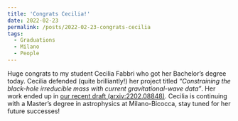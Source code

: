 ```yaml
---
title: 'Congrats Cecilia!'
date: 2022-02-23
permalink: /posts/2022-02-23-congrats-cecilia
tags:
  - Graduations
  - Milano
  - People
---
```


Huge congrats to my student Cecilia Fabbri who got her Bachelor’s degree today. Cecilia defended (quite brilliantly!) her project titled _“Constraining the black-hole irreducible mass with current gravitational-wave data”_. Her work ended up in [our recent draft (arxiv:2202.08848)](<../../../../../index.html?p=4766>). Cecilia is continuing with a Master’s degree in astrophysics at Milano-Bicocca, stay tuned for her future successes!

